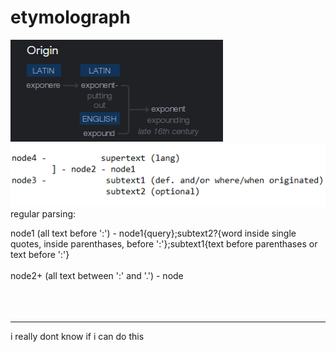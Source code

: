 # etymolograph
![ety1](assets/ety1.png)<br>
![ety2](assets/ety2.png)<br>
regular parsing:

node1 (all text before ':') - node1{query};subtext2?{word inside single quotes, inside parenthases, before ':'};subtext1{text before parenthases or text before ':'}
<br><br>node2+ (all text between ':' and '.') - node
<br><br><br><br>
<hr>
i really dont know if i can do this
